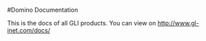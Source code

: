 #Domino Documentation

This is the docs of all GLI products. You can view on http://www.gl-inet.com/docs/ 



